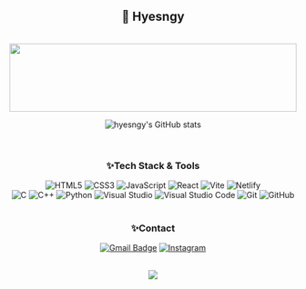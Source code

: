 <div align="center"> 
    
## 🌠 Hyesngy

</div>
<br>
<div align="center"> 
  <a href="https://github.com/devxb/gitanimals">
      <img
        src="https://render.gitanimals.org/lines/hyesngy?pet-id=617448161517609993"
        width="100%"
        height="120"
      />
  </a>
</div>

<div align="center">

  ![hyesngy's GitHub stats](https://github-readme-stats.vercel.app/api?username=hyesngy&show_icons=true&theme=transparent&title_color=2196f3&text_color=8e8e8e&icon_color=f6ca55&hide=stars)
  
</div>
<br>

<div align="center"> 
    
### ✨Tech Stack & Tools
<img src="https://img.shields.io/badge/-HTML5-E34F26?logo=html5&logoColor=white&style=for-the-badge" alt="HTML5">
<img src="https://img.shields.io/badge/-CSS3-1572B6?logo=css3&logoColor=white&style=for-the-badge" alt="CSS3">
<img src="https://img.shields.io/badge/-JavaScript-F7DF1E?logo=javascript&logoColor=white&style=for-the-badge" alt="JavaScript">
<img src="https://img.shields.io/badge/-React-61DAFB?logo=react&logoColor=white&style=for-the-badge" alt="React">
<img src="https://img.shields.io/badge/-Vite-646CFF?logo=vite&logoColor=white&style=for-the-badge" alt="Vite">
<img src="https://img.shields.io/badge/-Netlify-00C7B7?logo=netlify&logoColor=white&style=for-the-badge" alt="Netlify">
<br>
<img src="https://img.shields.io/badge/-C-A8B9CC?logo=c&logoColor=white&style=for-the-badge" alt="C">
<img src="https://img.shields.io/badge/-C++-00599C?logo=cplusplus&logoColor=white&style=for-the-badge" alt="C++">
<img src="https://img.shields.io/badge/-Python-3776AB?logo=python&logoColor=white&style=for-the-badge" alt="Python">
<img src="https://img.shields.io/badge/-Visual%20Studio-5C2D91?logo=visualstudio&logoColor=white&style=for-the-badge" alt="Visual Studio">
<img src="https://img.shields.io/badge/-Visual%20Studio%20Code-007ACC?logo=visualstudiocode&logoColor=white&style=for-the-badge" alt="Visual Studio Code">
<img src="https://img.shields.io/badge/-Git-F05032?logo=git&logoColor=white&style=for-the-badge" alt="Git">
<img src="https://img.shields.io/badge/-GitHub-181717?logo=github&logoColor=white&style=for-the-badge" alt="GitHub">
<br>
</div>

<div align="center"> 
<br>
    
### ✨Contact
[![Gmail Badge](https://img.shields.io/badge/tell280210@gmail.com-D14836?style=for-the-badge&logo=gmail&logoColor=white)](mailto:tell280210@gmail.com)
<a href="https://www.instagram.com/hye.seong_y/" target="_blank">
    <img alt="Instagram" src="https://img.shields.io/badge/Instagram-E4405F?style=for-the-badge&logo=instagram&logoColor=white">
</a>
</div>

<br>
<div align="center"> 
    <a href="https://github.com/hyesngy">
        <img src="https://hits.seeyoufarm.com/api/count/incr/badge.svg?url=https%3A%2F%2Fgithub.com%2Fhyesngy%2Fhit-counter&count_bg=%237badff&title_bg=%23ABB0B9&icon=github.svg&icon_color=%23FFFFFF&title=hits&edge_flat=true"/>
    </a>
</div>
